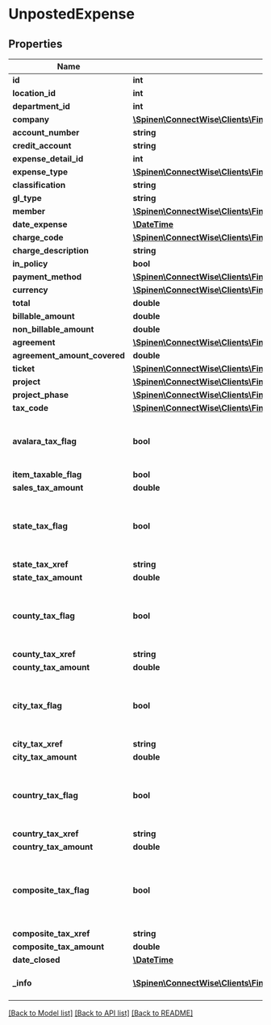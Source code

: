 # UnpostedExpense

## Properties
Name | Type | Description | Notes
------------ | ------------- | ------------- | -------------
**id** | **int** |  | [optional] 
**location_id** | **int** |  | [optional] 
**department_id** | **int** |  | [optional] 
**company** | [**\Spinen\ConnectWise\Clients\Finance\Spinen\ConnectWise\Clients\Finance\Model\CompanyReference**](CompanyReference.md) |  | [optional] 
**account_number** | **string** |  | [optional] 
**credit_account** | **string** |  | [optional] 
**expense_detail_id** | **int** |  | [optional] 
**expense_type** | [**\Spinen\ConnectWise\Clients\Finance\Spinen\ConnectWise\Clients\Finance\Model\ExpenseTypeReference**](ExpenseTypeReference.md) |  | [optional] 
**classification** | **string** |  | [optional] 
**gl_type** | **string** |  | [optional] 
**member** | [**\Spinen\ConnectWise\Clients\Finance\Spinen\ConnectWise\Clients\Finance\Model\MemberReference**](MemberReference.md) |  | [optional] 
**date_expense** | [**\DateTime**](\DateTime.md) |  | [optional] 
**charge_code** | [**\Spinen\ConnectWise\Clients\Finance\Spinen\ConnectWise\Clients\Finance\Model\ChargeCodeReference**](ChargeCodeReference.md) |  | [optional] 
**charge_description** | **string** |  | [optional] 
**in_policy** | **bool** |  | [optional] 
**payment_method** | [**\Spinen\ConnectWise\Clients\Finance\Spinen\ConnectWise\Clients\Finance\Model\PaymentMethodReference**](PaymentMethodReference.md) |  | [optional] 
**currency** | [**\Spinen\ConnectWise\Clients\Finance\Spinen\ConnectWise\Clients\Finance\Model\CurrencyReference**](CurrencyReference.md) |  | [optional] 
**total** | **double** |  | [optional] 
**billable_amount** | **double** |  | [optional] 
**non_billable_amount** | **double** |  | [optional] 
**agreement** | [**\Spinen\ConnectWise\Clients\Finance\Spinen\ConnectWise\Clients\Finance\Model\AgreementReference**](AgreementReference.md) |  | [optional] 
**agreement_amount_covered** | **double** |  | [optional] 
**ticket** | [**\Spinen\ConnectWise\Clients\Finance\Spinen\ConnectWise\Clients\Finance\Model\TicketReference**](TicketReference.md) |  | [optional] 
**project** | [**\Spinen\ConnectWise\Clients\Finance\Spinen\ConnectWise\Clients\Finance\Model\ProjectReference**](ProjectReference.md) |  | [optional] 
**project_phase** | [**\Spinen\ConnectWise\Clients\Finance\Spinen\ConnectWise\Clients\Finance\Model\ProjectPhaseReference**](ProjectPhaseReference.md) |  | [optional] 
**tax_code** | [**\Spinen\ConnectWise\Clients\Finance\Spinen\ConnectWise\Clients\Finance\Model\TaxCodeReference**](TaxCodeReference.md) |  | [optional] 
**avalara_tax_flag** | **bool** | Used to determine if Avalara tax is enabled. | [optional] 
**item_taxable_flag** | **bool** |  | [optional] 
**sales_tax_amount** | **double** |  | [optional] 
**state_tax_flag** | **bool** | Set to true if transaction is taxable at the state level. | [optional] 
**state_tax_xref** | **string** |  | [optional] 
**state_tax_amount** | **double** |  | [optional] 
**county_tax_flag** | **bool** | Set to true if transaction is taxable at the county level. | [optional] 
**county_tax_xref** | **string** |  | [optional] 
**county_tax_amount** | **double** |  | [optional] 
**city_tax_flag** | **bool** | Set to true if transaction is taxable at the city level. | [optional] 
**city_tax_xref** | **string** |  | [optional] 
**city_tax_amount** | **double** |  | [optional] 
**country_tax_flag** | **bool** | Set to true if transaction is taxable at the country level. | [optional] 
**country_tax_xref** | **string** |  | [optional] 
**country_tax_amount** | **double** |  | [optional] 
**composite_tax_flag** | **bool** | Set to true if transaction is taxable at the composite level. | [optional] 
**composite_tax_xref** | **string** |  | [optional] 
**composite_tax_amount** | **double** |  | [optional] 
**date_closed** | [**\DateTime**](\DateTime.md) |  | [optional] 
**_info** | [**\Spinen\ConnectWise\Clients\Finance\Spinen\ConnectWise\Clients\Finance\Model\Metadata**](Metadata.md) | Metadata of the entity | [optional] 

[[Back to Model list]](../README.md#documentation-for-models) [[Back to API list]](../README.md#documentation-for-api-endpoints) [[Back to README]](../README.md)


